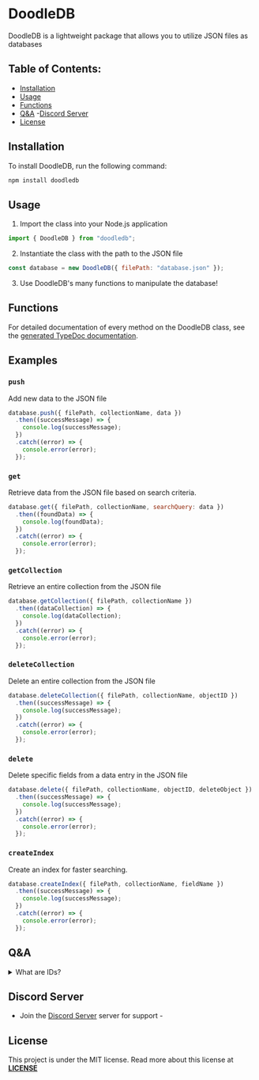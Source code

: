 # DoodleDB
DoodleDB is a lightweight package that allows you to utilize JSON files as databases

## Table of Contents:
- [Installation](#installation)
- [Usage](#usage)
- [Functions](#functions)
- [Q&A](#qa)
-[Discord Server](#discord-server)
- [License](#license)

## Installation

To install DoodleDB, run the following command:

```bash
npm install doodledb
```

## Usage

1. Import the class into your Node.js application

```js
import { DoodleDB } from "doodledb";
```

2. Instantiate the class with the path to the JSON file
```js
const database = new DoodleDB({ filePath: "database.json" });
```

3. Use DoodleDB's many functions to manipulate the database!

## Functions
For detailed documentation of every method on the DoodleDB class, see the [generated TypeDoc documentation](docs/classes/DoodleDB.md).

## Examples
### `push`
Add new data to the JSON file
  ```js
  database.push({ filePath, collectionName, data })
    .then((successMessage) => {
      console.log(successMessage);
    })
    .catch((error) => {
      console.error(error);
    });
  ```

### `get`
Retrieve data from the JSON file based on search criteria.
  ```js
  database.get({ filePath, collectionName, searchQuery: data })
    .then((foundData) => {
      console.log(foundData);
    })
    .catch((error) => {
      console.error(error);
    });
  ```

### `getCollection` 
Retrieve an entire collection from the JSON file
  ```js
  database.getCollection({ filePath, collectionName })
    .then((dataCollection) => {
      console.log(dataCollection);
    })
    .catch((error) => {
      console.error(error);
    });
  ```

### `deleteCollection`
Delete an entire collection from the JSON file
  ```js
  database.deleteCollection({ filePath, collectionName, objectID })
    .then((successMessage) => {
      console.log(successMessage);
    })
    .catch((error) => {
      console.error(error);
    });
  ```

### `delete` 
Delete specific fields from a data entry in the JSON file
  ```js
  database.delete({ filePath, collectionName, objectID, deleteObject })
    .then((successMessage) => {
      console.log(successMessage);
    })
    .catch((error) => {
      console.error(error);
    });
  ```

### `createIndex` 
Create an index for faster searching.
  ```js
  database.createIndex({ filePath, collectionName, fieldName })
    .then((successMessage) => {
      console.log(successMessage);
    })
    .catch((error) => {
      console.error(error);
    });
  ```

## Q&A
<details> 
  <summary>What are IDs?</summary>
  Each object within a collection has an ID value. This value increases depending on its order in the array. If it is at position one, the ID will be 1.
</details>

## Discord Server
- Join the [Discord Server](https://discord.gg/XjQQRzUpmC) server for support - 

## License
This project is under the MIT license. Read more about this license at **[LICENSE](https://opensource.org/license/mit/)**
